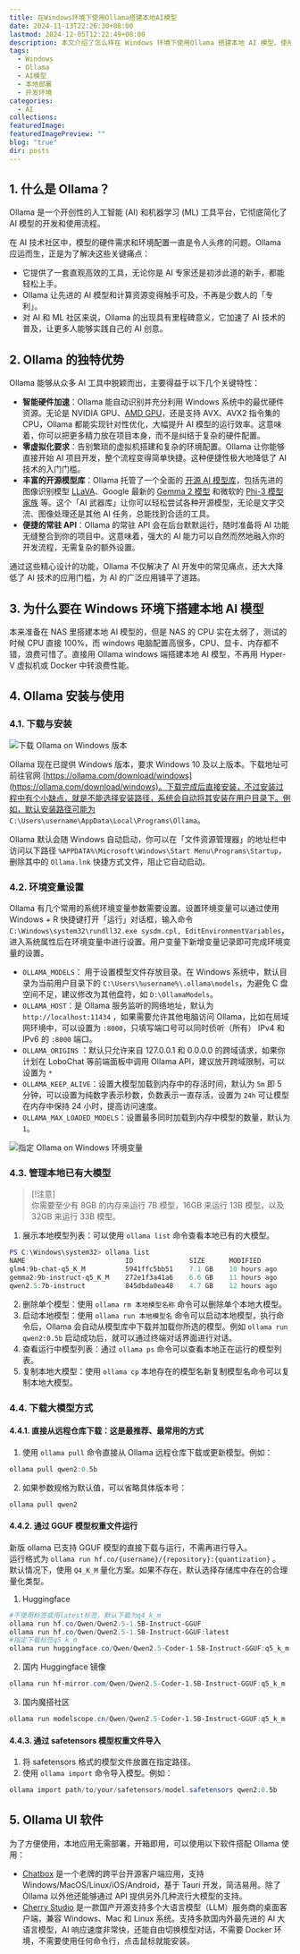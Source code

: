 ```yaml
---
title: 在Windows环境下使用Ollama搭建本地AI模型
date: 2024-11-13T22:26:30+08:00
lastmod: 2024-12-05T12:22:49+08:00
description: 本文介绍了怎么样在 Windows 环境下使用Ollama 搭建本地 AI 模型、使用方法及配套UI软件。
tags:
  - Windows
  - Ollama
  - AI模型
  - 本地部署
  - 开发环境
categories:
  - AI
collections: 
featuredImage: 
featuredImagePreview: ""
blog: "true"
dir: posts
---
```


## 1. 什么是 Ollama？

Ollama 是一个开创性的人工智能 (AI) 和机器学习 (ML) 工具平台，它彻底简化了 AI 模型的开发和使用流程。

在 AI 技术社区中，模型的硬件需求和环境配置一直是令人头疼的问题。Ollama 应运而生，正是为了解决这些关键痛点：
+ 它提供了一套直观高效的工具，无论你是 AI 专家还是初涉此道的新手，都能轻松上手。
+ Ollama 让先进的 AI 模型和计算资源变得触手可及，不再是少数人的「专利」。
+ 对 AI 和 ML 社区来说，Ollama 的出现具有里程碑意义，它加速了 AI 技术的普及，让更多人能够实践自己的 AI 创意。

## 2. Ollama 的独特优势

Ollama 能够从众多 AI 工具中脱颖而出，主要得益于以下几个关键特性：
+ **智能硬件加速**：Ollama 能自动识别并充分利用 Windows 系统中的最优硬件资源。无论是 NVIDIA GPU、[AMD GPU](https://ollama.com/blog/amd-preview)，还是支持 AVX、AVX2 指令集的 CPU，Ollama 都能实现针对性优化，大幅提升 AI 模型的运行效率。这意味着，你可以把更多精力放在项目本身，而不是纠结于复杂的硬件配置。
+ **零虚拟化要求**：告别繁琐的虚拟机搭建和复杂的环境配置。Ollama 让你能够直接开始 AI 项目开发，整个流程变得简单快捷。这种便捷性极大地降低了 AI 技术的入门门槛。
+ **丰富的开源模型库**：Ollama 托管了一个全面的 [开源 AI 模型库](https://ollama.com/library)，包括先进的图像识别模型 [LLaVA](https://llava-vl.github.io/)、Google 最新的 [Gemma 2 模型](https://www.sysgeek.cn/google-gemma-open-models/) 和微软的 [Phi-3 模型家族](https://www.sysgeek.cn/microsoft-phi-3-models/) 等。这个「AI 武器库」让你可以轻松尝试各种开源模型，无论是文字交流、图像处理还是其他 AI 任务，总能找到合适的工具。
+ **便捷的常驻 API**：Ollama 的常驻 API 会在后台默默运行，随时准备将 AI 功能无缝整合到你的项目中。这意味着，强大的 AI 能力可以自然而然地融入你的开发流程，无需复杂的额外设置。

通过这些精心设计的功能，Ollama 不仅解决了 AI 开发中的常见痛点，还大大降低了 AI 技术的应用门槛，为 AI 的广泛应用铺平了道路。

## 3. 为什么要在 Windows 环境下搭建本地 AI 模型

本来准备在 NAS 里搭建本地 AI 模型的，但是 NAS 的 CPU 实在太弱了，测试的时候 CPU 直接 100%，而 windows 电脑配置高很多，CPU、显卡、内存都不错，浪费可惜了。直接用 Ollama windows 端搭建本地 AI 模型，不再用 Hyper-V 虚拟机或 Docker 中转浪费性能。

## 4. Ollama 安装与使用

### 4.1. 下载与安装

![下载 Ollama on Windows 版本](attachments/0414a9cd0bcabad6b278df1be6a60d28_MD5.png)

Ollama 现在已提供 Windows 版本，要求 Windows 10 及以上版本。下载地址可前往官网 [https://ollama.com/download/windows](https://ollama.com/download/windows)。下载完成后直接安装，不过安装过程中有个小缺点，就是不能选择安装路径，系统会自动将其安装在用户目录下。例如，默认安装路径可能为 `C:\Users\username\AppData\Local\Programs\Ollama`。

Ollama 默认会随 Windows 自动启动，你可以在「文件资源管理器」的地址栏中访问以下路径 `%APPDATA%\Microsoft\Windows\Start Menu\Programs\Startup`，删除其中的 `Ollama.lnk` 快捷方式文件，阻止它自动启动。

### 4.2. 环境变量设置

Ollama 有几个常用的系统环境变量参数需要设置。设置环境变量可以通过使用 Windows + R 快捷键打开「运行」对话框，输入命令 `C:\Windows\system32\rundll32.exe sysdm.cpl, EditEnvironmentVariables`，进入系统属性后在环境变量中进行设置。用户变量下新增变量记录即可完成环境变量的设置。
+ `OLLAMA_MODELS`： 用于设置模型文件存放目录。在 Windows 系统中，默认目录为当前用户目录下的 `C:\Users\%username%\.ollama\models`，为避免 C 盘空间不足，建议修改为其他盘符，如 `D:\OllamaModels`。
+ `OLLAMA_HOST`：是 Ollama 服务监听的网络地址，默认为 `http://localhost:11434` ，如果需要允许其他电脑访问 Ollama，比如在局域网环境中，可以设置为 `:8000`，只填写端口号可以同时侦听（所有） IPv4 和 IPv6 的 `:8000` 端口。
+ `OLLAMA_ORIGINS` ：默认只允许来自 127.0.0.1 和 0.0.0.0 的跨域请求，如果你计划在 LoboChat 等前端面板中调用 Ollama API，建议放开跨域限制，可以设置为 `*`
+ `OLLAMA_KEEP_ALIVE`：设置大模型加载到内存中的存活时间，默认为 `5m` 即 5 分钟，可以设置为纯数字表示秒数，负数表示一直存活，设置为 `24h` 可让模型在内存中保持 24 小时，提高访问速度。
+ `OLLAMA_MAX_LOADED_MODELS`：设置最多同时加载到内存中模型的数量，默认为 `1`。

![指定 Ollama on Windows 环境变量](attachments/d938b1bc0c5cd3edb359a7f821a8fcbd_MD5.png)

### 4.3. 管理本地已有大模型

> [!注意]  
> 你需要至少有 8GB 的内存来运行 7B 模型，16GB 来运行 13B 模型，以及 32GB 来运行 33B 模型。

1. 展示本地模型列表：可以使用 `ollama list` 命令查看本地已有的大模型。
```PowerShell
PS C:\Windows\system32> ollama list
NAME                         ID              SIZE      MODIFIED
glm4:9b-chat-q5_K_M          5941ffc5bb51    7.1 GB    10 hours ago
gemma2:9b-instruct-q5_K_M    272e1f3a41a6    6.6 GB    11 hours ago
qwen2.5:7b-instruct          845dbda0ea48    4.7 GB    12 hours ago
```
2. 删除单个模型：使用 `ollama rm 本地模型名称` 命令可以删除单个本地大模型。
3. 启动本地模型：使用 `ollama run 本地模型名` 命令可以启动本地模型，执行命令后，Ollama 会自动从模型库中下载并加载你所选的模型。例如 `ollama run qwen2:0.5b` 启动成功后，就可以通过终端对话界面进行对话。
4. 查看运行中模型列表：通过 `ollama ps` 命令可以查看本地正在运行的模型列表。
5. 复制本地大模型：使用 `ollama cp` 本地存在的模型名新复制模型名命令可以复制本地大模型。

### 4.4. 下载大模型方式

#### 4.4.1. 直接从远程仓库下载：这是最推荐、最常用的方式

1. 使用 `ollama pull` 命令直接从 Ollama 远程仓库下载或更新模型。例如：
```PowerShell
ollama pull qwen2:0.5b
```
2. 如果参数规格为默认值，可以省略具体版本号：
```PowerShell
ollama pull qwen2
```

#### 4.4.2. 通过 GGUF 模型权重文件运行

新版 ollama 已支持 GGUF 模型的直接下载与运行，不需再进行导入。  
运行格式为 `ollama run hf.co/{username}/{repository}:{quantization}` 。  
默认情况下，使用 `Q4_K_M` 量化方案。如果不存在，默认选择存储库中存在的合理量化类型。  

1. Huggingface
```PowerShell
#不使用标签或用latest标签，默认下载为q4_k_m
ollama run hf.co/Qwen/Qwen2.5-1.5B-Instruct-GGUF
ollama run hf.co/Qwen/Qwen2.5-1.5B-Instruct-GGUF:latest
#指定下载标签q5_k_m
ollama run huggingface.co/Qwen/Qwen2.5-Coder-1.5B-Instruct-GGUF:q5_k_m
```
2. 国内 Huggingface 镜像
```PowerShell
ollama run hf-mirror.com/Qwen/Qwen2.5-Coder-1.5B-Instruct-GGUF:q5_k_m
```
3. 国内魔搭社区
```PowerShell
ollama run modelscope.cn/Qwen/Qwen2.5-Coder-1.5B-Instruct-GGUF:q5_k_m
```

#### 4.4.3. 通过 safetensors 模型权重文件导入

1. 将 safetensors 格式的模型文件放置在指定路径。
2. 使用 `ollama import` 命令导入模型。例如：
```PowerShell
ollama import path/to/your/safetensors/model.safetensors qwen2:0.5b
```

## 5. Ollama UI 软件

为了方便使用，本地应用无需部署，开箱即用，可以使用以下软件搭配 Ollama 使用：
+ [Chatbox](https://github.com/Bin-Huang/Chatbox) 是一个老牌的跨平台开源客户端应用，支持 Windows/MacOS/Linux/iOS/Android，基于 Tauri 开发，简洁易用。除了 Ollama 以外他还能够通过 API 提供另外几种流行大模型的支持。
+ [Cherry Studio](https://github.com/kangfenmao/cherry-studio) 是一款国产开源支持多个大语言模型（LLM）服务商的桌面客户端，兼容 Windows、Mac 和 Linux 系统。支持多款国内外最先进的 AI 大语言模型，AI 响应速度非常快，还能自由切换模型对话，不需要 Docker 环境，不需要使用任何命令行，点击鼠标就能安装。
